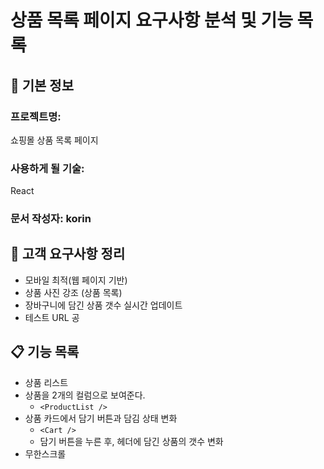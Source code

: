 # 상품 목록 페이지 요구사항 분석 및 기능 목록

## 📌 기본 정보
### 프로젝트명: 
   쇼핑몰 상품 목록 페이지

### 사용하게 될 기술: 
  React

### 문서 작성자: korin

## 📝 고객 요구사항 정리
 -  모바일 최적(웹 페이지 기반)
 -  상품 사진 강조 (상품 목록)
 -  장바구니에 담긴 상품 갯수 실시간 업데이트
 -  테스트 URL 공

## 📋 기능 목록
- 상품 리스트
- 상품을 2개의 컬럼으로 보여준다.
  - `<ProductList />`
- 상품 카드에서 담기 버튼과 담김 상태 변화
  - `<Cart />`
  - 담기 버튼을 누른 후, 헤더에 담긴 상품의 갯수 변화
- 무한스크롤
 
